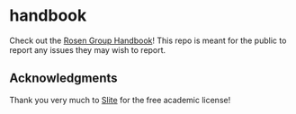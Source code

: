 # handbook

Check out the [Rosen Group Handbook](https://ptable.com/)! This repo is meant for the public to report any issues they may wish to report.

## Acknowledgments

Thank you very much to [Slite](https://refer.slite.com/eqw9lp1mm152) for the free academic license!
